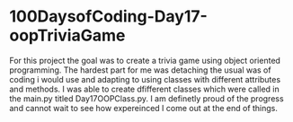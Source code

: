 # 100DaysofCoding-Day17-oopTriviaGame

For this project the goal was to create a trivia game using object oriented programming. The hardest part for me was detaching the usual was of coding i would use and adapting to using classes with different attributes and methods. I was able to create dfifferent classes which were called in the main.py titled Day17OOPClass.py. I am definetly proud of the progress and cannot wait to see how expereinced I come out at the end of things.
